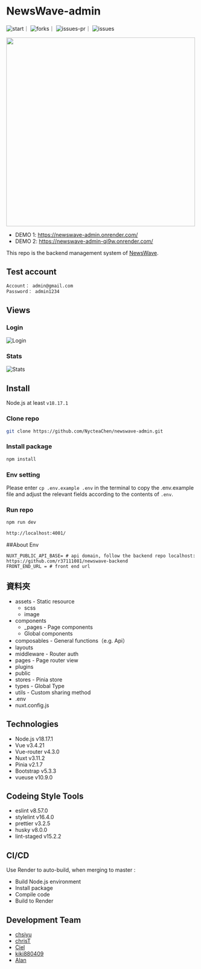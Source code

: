 # NewsWave-admin

<!-- 底下標籤來源參考寫法可至：https://github.com/Envoy-VC/awesome-badges#github-stats -->

![start](https://img.shields.io/github/stars/r37111081/newswave-backend.svg)｜
![forks](https://img.shields.io/github/forks/r37111081/newswave-backend.svg)｜
![issues-pr](https://img.shields.io/github/issues-pr/r37111081/newswave-backend.svg)｜
![issues](https://img.shields.io/github/issues/r37111081/newswave-backend.svg)


<img width="500" src="https://i.imgur.com/4ARRsXj.jpeg" />

- DEMO 1: https://newswave-admin.onrender.com/
- DEMO 2: https://newswave-admin-qi9w.onrender.com/

This repo is the backend management system of [NewsWave](https://github.com/NycteaChen/newswave-frontend). 

## Test account

```bash
Account： admin@gmail.com
Password： admin1234
```

## Views

### Login
![Login](https://i.imgur.com/vTMKNC5.png)

### Stats
![Stats](https://i.imgur.com/ZzhKJO0.png)

## Install

Node.js at least `v18.17.1`

### Clone repo

```bash
git clone https://github.com/NycteaChen/newswave-admin.git
```

### Install package

```bash
npm install
```

### Env setting

Please enter `cp .env.example .env` in the terminal to copy the .env.example file and adjust the relevant fields according to the contents of `.env`.

### Run repo

```bash
npm run dev
```

```bash
http://localhost:4001/
```

##About Env

```env
NUXT_PUBLIC_API_BASE= # api domain, follow the backend repo localhost: https://github.com/r37111081/newswave-backend
FRONT_END_URL = # front end url
```

## 資料夾

- assets - Static resource
  - scss 
  - image
- components
  - _pages - Page components
  - Global components
- composables - General functions（e.g. Api）
- layouts
- middleware - Router auth
- pages - Page router view
- plugins
- public 
- stores - Pinia store
- types - Global Type
- utils - Custom sharing method
- .env 
- nuxt.config.js


## Technologies

- Node.js v18.17.1
- Vue v3.4.21
- Vue-router v4.3.0
- Nuxt v3.11.2
- Pinia v2.1.7
- Bootstrap v5.3.3
- vueuse v10.9.0


## Codeing Style Tools

- eslint v8.57.0
- stylelint v16.4.0
- prettier v3.2.5
- husky v8.0.0
- lint-staged v15.2.2

## CI/CD

Use Render to auto-build, when merging to master :

- Build Node.js environment
- Install package
- Compile code
- Build to Render

## Development Team

- [chsiyu](https://github.com/sihyun-user)
- [chrisT](https://github.com/r37111081)
- [Ciel](https://github.com/NycteaChen)
- [kiki880409](https://github.com/kiki880409)
- [Alan](https://github.com/LOOFOO)
